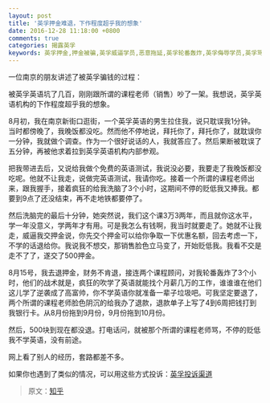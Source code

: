 ```yaml
---
layout: post
title: '英孚押金难退，下作程度超乎我的想象'
date: 2016-12-28 11:18:00 +0800
comments: true
categories: 揭露英孚
keywords: 英孚押金,押金被骗,英孚威逼学员,恶意拖延,英孚轮番轰炸,英孚侮辱学员,英孚骂学员一辈子垃圾,不交钱英孚就骂人,英孚下作程度超乎想象
---
```

一位南京的朋友讲述了被英孚骗钱的过程：

被英孚英语坑了几百，刚刚跟所谓的课程老师（销售）吵了一架。我想说，英孚英语机构的下作程度超乎我的想象。
<!--more-->

8月初，我在南京新街口逛街，一个英孚英语的男生拉住我，说只耽误我1分钟。当时都傍晚了，我晚饭都没吃。然而他不停地说，拜托你了，拜托你了，就耽误你一分钟，我就做个调查。作为一个很好说话的人，我就答应了。然后果断被耽误了五分钟，再被他求着拉到英孚英语机构内部参观。

把我带进去后，又说给我做个免费的英语测试，我说没必要，我要走了我晚饭都没吃呢。他就不让我走，说做完英语测试，我请你吃。接着一个所谓的课程老师出来，跟我握手，接着疯狂的给我洗脑了3个小时，这期间不停的贬低我又捧我。都要到9点了还没结束，再不走地铁都要停了。

然后洗脑完的最后十分钟，她突然说，我们这个课3万3两年，而且就你这水平，学一年没意义，学两年才有用。可是我怎么有钱啊，我当时就要走了。她就不让我走，威逼我交押金说，你先交个押金可以给你争取一下优惠名额，回去考虑一下，不学的话退给你。我说我不想交，那销售脸色立马变了，开始贬低我。我看不交是走不了了，遂交了500押金。

8月15号，我去退押金，财务不肯退，接连两个课程顾问，对我轮番轰炸了3个小时，他们的战术就是，疯狂的吹学了英语就能找个月薪几万的工作，谁谁谁在他们这儿学了逆袭成了高富帅，你不学英语你就准备一辈子垃圾吧。可我坚定要退了，两个所谓的课程老师脸色阴沉的给我办了退款，退款单子上写了4到6周把钱打到我银行卡。从8月份拖到9月份，9月份拖到10月份。

然后，500块到现在都没退。打电话问，就被那个所谓的课程老师骂，不停的贬低我不学英语，没有前途。

网上看了别人的经历，套路都差不多。

如果你也遇到了类似的情况，可以用这些方式投诉：[英孚投诉渠道](http://www.efsuck.com/blog/complain/)

> 原文：[知乎](https://www.zhihu.com)